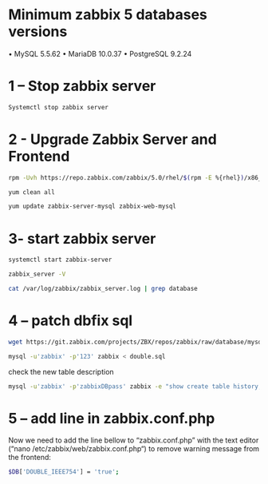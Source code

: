 # Minimum zabbix 5 databases versions 

•	MySQL 5.5.62
•	MariaDB 10.0.37
•	PostgreSQL 9.2.24


# 1 – Stop zabbix server 

```bash
Systemctl stop zabbix server 
```

# 2 - Upgrade Zabbix Server and Frontend

```bash
rpm -Uvh https://repo.zabbix.com/zabbix/5.0/rhel/$(rpm -E %{rhel})/x86_64/zabbix-release-5.0-1.el$(rpm -E %{rhel}).noarch.rpm
```
```bash
yum clean all
```
```bash
yum update zabbix-server-mysql zabbix-web-mysql
```

# 3- start zabbix server

```bash
systemctl start zabbix-server
```
```bash
zabbix_server -V
```
```bash
cat /var/log/zabbix/zabbix_server.log | grep database
```


# 4 – patch dbfix sql

```bash
wget https://git.zabbix.com/projects/ZBX/repos/zabbix/raw/database/mysql/double.sql
```
```bash
mysql -u'zabbix' -p'123' zabbix < double.sql
```

check the new table description
```bash
mysql -u'zabbix' -p'zabbixDBpass' zabbix -e "show create table history;"
```
# 5 – add line in zabbix.conf.php
Now we need to add the line bellow to “zabbix.conf.php” with the text editor (“nano /etc/zabbix/web/zabbix.conf.php“) to remove warning message from the frontend:
```bash
$DB['DOUBLE_IEEE754'] = 'true';
```
